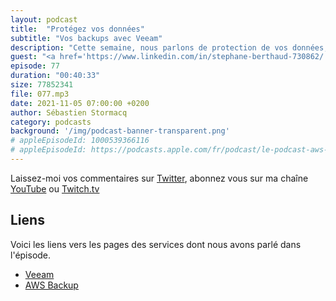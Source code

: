 ```yaml
---
layout: podcast
title:  "Protégez vos données"
subtitle: "Vos backups avec Veeam"
description: "Cette semaine, nous parlons de protection de vos données, avec les solutions de sauvegarde de Veeam qui s'intègrent avec les solutions AWS, telles que Amazon EC2, Amazon S3 ou Amazon EBS. Sauvegarde, redémarrage d'activité, récupération instantanée, migration de vos données sont au menu."
guest: "<a href='https://www.linkedin.com/in/stephane-berthaud-730862/'>Stéphane Berthaud</a>, Directeur Technique, Veeam."
episode: 77
duration: "00:40:33"
size: 77852341
file: 077.mp3
date: 2021-11-05 07:00:00 +0200
author: Sébastien Stormacq
category: podcasts
background: '/img/podcast-banner-transparent.png'
# appleEpisodeId: 1000539366116
# appleEpisodeId: https://podcasts.apple.com/fr/podcast/le-podcast-aws-en-français/id1452118442
---
```


Laissez-moi vos commentaires sur [Twitter](https://twitter.com/sebsto), abonnez vous sur ma chaîne [YouTube](https://www.youtube.com/sebsto) ou [Twitch.tv](https://www.twitch.tv/sebAWS)

## Liens

Voici les liens vers les pages des services dont nous avons parlé dans l'épisode.

- [Veeam](https://www.veeam.com)
- [AWS Backup](https://aws.amazon.com/backup-restore/)